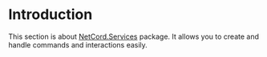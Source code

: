 # Introduction

This section is about [NetCord.Services](https://www.nuget.org/packages/NetCord.Services) package. It allows you to create and handle commands and interactions easily.